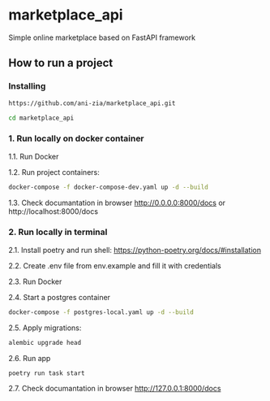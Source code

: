 # marketplace_api
Simple online marketplace based on FastAPI framework

## How to run a project

### Installing
```bash
https://github.com/ani-zia/marketplace_api.git
```

```bash
cd marketplace_api
```

### 1. Run locally on docker container

1.1. Run Docker

1.2. Run project containers:
```bash
docker-compose -f docker-compose-dev.yaml up -d --build
```

1.3. Check documantation in browser
http://0.0.0.0:8000/docs or http://localhost:8000/docs

### 2. Run locally in terminal

2.1. Install poetry and run shell: https://python-poetry.org/docs/#installation

2.2. Create .env file from env.example and fill it with credentials

2.3. Run Docker

2.4. Start a postgres container
```bash
docker-compose -f postgres-local.yaml up -d --build
```

2.5. Apply migrations:
```bash
alembic upgrade head
```

2.6. Run app
```bash
poetry run task start
```

2.7. Check documantation in browser
http://127.0.0.1:8000/docs
